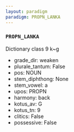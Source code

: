 ```yaml
---
layout: paradigm
paradigm: PROPN_LANKA
---
```

### ` PROPN_LANKA `

Dictionary class 9 k~g
* grade_dir: weaken
* plurale_tantum: False
* pos: NOUN
* stem_diphthong: None
* stem_vowel: a
* upos: PROPN
* harmony: back
* kotus_av: G
* kotus_tn: 9
* clitics: False
* possessive: False
